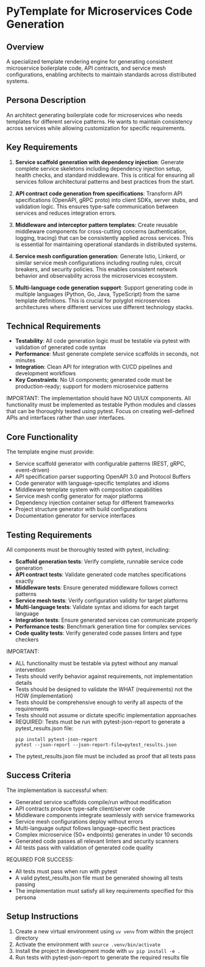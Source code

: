 # PyTemplate for Microservices Code Generation

## Overview
A specialized template rendering engine for generating consistent microservice boilerplate code, API contracts, and service mesh configurations, enabling architects to maintain standards across distributed systems.

## Persona Description
An architect generating boilerplate code for microservices who needs templates for different service patterns. He wants to maintain consistency across services while allowing customization for specific requirements.

## Key Requirements
1. **Service scaffold generation with dependency injection**: Generate complete service skeletons including dependency injection setup, health checks, and standard middleware. This is critical for ensuring all services follow architectural patterns and best practices from the start.

2. **API contract code generation from specifications**: Transform API specifications (OpenAPI, gRPC proto) into client SDKs, server stubs, and validation logic. This ensures type-safe communication between services and reduces integration errors.

3. **Middleware and interceptor pattern templates**: Create reusable middleware components for cross-cutting concerns (authentication, logging, tracing) that can be consistently applied across services. This is essential for maintaining operational standards in distributed systems.

4. **Service mesh configuration generation**: Generate Istio, Linkerd, or similar service mesh configurations including routing rules, circuit breakers, and security policies. This enables consistent network behavior and observability across the microservices ecosystem.

5. **Multi-language code generation support**: Support generating code in multiple languages (Python, Go, Java, TypeScript) from the same template definitions. This is crucial for polyglot microservices architectures where different services use different technology stacks.

## Technical Requirements
- **Testability**: All code generation logic must be testable via pytest with validation of generated code syntax
- **Performance**: Must generate complete service scaffolds in seconds, not minutes
- **Integration**: Clean API for integration with CI/CD pipelines and development workflows
- **Key Constraints**: No UI components; generated code must be production-ready; support for modern microservice patterns

IMPORTANT: The implementation should have NO UI/UX components. All functionality must be implemented as testable Python modules and classes that can be thoroughly tested using pytest. Focus on creating well-defined APIs and interfaces rather than user interfaces.

## Core Functionality
The template engine must provide:
- Service scaffold generator with configurable patterns (REST, gRPC, event-driven)
- API specification parser supporting OpenAPI 3.0 and Protocol Buffers
- Code generator with language-specific templates and idioms
- Middleware template system with composition capabilities
- Service mesh config generator for major platforms
- Dependency injection container setup for different frameworks
- Project structure generator with build configurations
- Documentation generator for service interfaces

## Testing Requirements
All components must be thoroughly tested with pytest, including:
- **Scaffold generation tests**: Verify complete, runnable service code generation
- **API contract tests**: Validate generated code matches specifications exactly
- **Middleware tests**: Ensure generated middleware follows correct patterns
- **Service mesh tests**: Verify configuration validity for target platforms
- **Multi-language tests**: Validate syntax and idioms for each target language
- **Integration tests**: Ensure generated services can communicate properly
- **Performance tests**: Benchmark generation time for complex services
- **Code quality tests**: Verify generated code passes linters and type checkers

IMPORTANT:
- ALL functionality must be testable via pytest without any manual intervention
- Tests should verify behavior against requirements, not implementation details
- Tests should be designed to validate the WHAT (requirements) not the HOW (implementation)
- Tests should be comprehensive enough to verify all aspects of the requirements
- Tests should not assume or dictate specific implementation approaches
- REQUIRED: Tests must be run with pytest-json-report to generate a pytest_results.json file:
  ```
  pip install pytest-json-report
  pytest --json-report --json-report-file=pytest_results.json
  ```
- The pytest_results.json file must be included as proof that all tests pass

## Success Criteria
The implementation is successful when:
- Generated service scaffolds compile/run without modification
- API contracts produce type-safe client/server code
- Middleware components integrate seamlessly with service frameworks
- Service mesh configurations deploy without errors
- Multi-language output follows language-specific best practices
- Complex microservice (50+ endpoints) generates in under 10 seconds
- Generated code passes all relevant linters and security scanners
- All tests pass with validation of generated code quality

REQUIRED FOR SUCCESS:
- All tests must pass when run with pytest
- A valid pytest_results.json file must be generated showing all tests passing
- The implementation must satisfy all key requirements specified for this persona

## Setup Instructions
1. Create a new virtual environment using `uv venv` from within the project directory
2. Activate the environment with `source .venv/bin/activate`
3. Install the project in development mode with `uv pip install -e .`
4. Run tests with pytest-json-report to generate the required results file